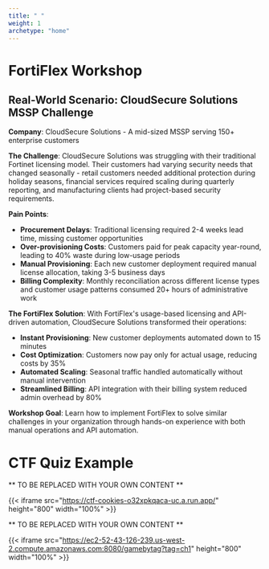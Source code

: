 ```yaml
---
title: " "
weight: 1
archetype: "home"
---
```




# FortiFlex Workshop


## Real-World Scenario: CloudSecure Solutions MSSP Challenge

**Company**: CloudSecure Solutions - A mid-sized MSSP serving 150+ enterprise customers

**The Challenge**: 
CloudSecure Solutions was struggling with their traditional Fortinet licensing model. Their customers had varying security needs that changed seasonally - retail customers needed additional protection during holiday seasons, financial services required scaling during quarterly reporting, and manufacturing clients had project-based security requirements.

**Pain Points**:
- **Procurement Delays**: Traditional licensing required 2-4 weeks lead time, missing customer opportunities
- **Over-provisioning Costs**: Customers paid for peak capacity year-round, leading to 40% waste during low-usage periods  
- **Manual Provisioning**: Each new customer deployment required manual license allocation, taking 3-5 business days
- **Billing Complexity**: Monthly reconciliation across different license types and customer usage patterns consumed 20+ hours of administrative work

**The FortiFlex Solution**:
With FortiFlex's usage-based licensing and API-driven automation, CloudSecure Solutions transformed their operations:
- **Instant Provisioning**: New customer deployments automated down to 15 minutes
- **Cost Optimization**: Customers now pay only for actual usage, reducing costs by 35%
- **Automated Scaling**: Seasonal traffic handled automatically without manual intervention
- **Streamlined Billing**: API integration with their billing system reduced admin overhead by 80%

**Workshop Goal**: Learn how to implement FortiFlex to solve similar challenges in your organization through hands-on experience with both manual operations and API automation.

# CTF Quiz Example
** TO BE REPLACED WITH YOUR OWN CONTENT **

{{< iframe src="https://ctf-cookies-o32xpkqaca-uc.a.run.app/" height="800" width="100%" >}}

** TO BE REPLACED WITH YOUR OWN CONTENT **

{{< iframe src="https://ec2-52-43-126-239.us-west-2.compute.amazonaws.com:8080/gamebytag?tag=ch1" height="800" width="100%" >}}